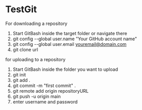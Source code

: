 # TestGit

For downloading a repository

1. Start GitBash inside the target folder or navigate there
2. git config --global user.name "Your GitHub account name"
3. git config --global user.email youremail@domain.com
4. git clone url

for uploading to a repository

1. Start GitBash inside the folder you want to upload
2. git init
3. git add .
4. git commit -m "first commit" .
5. git remote add origin repositoryURL
6. git push -u origin main
7. enter username and password
